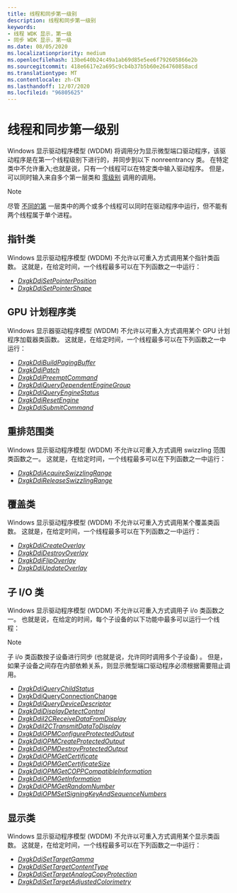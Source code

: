 ```yaml
---
title: 线程和同步第一级别
description: 线程和同步第一级别
keywords:
- 线程 WDK 显示，第一级
- 同步 WDK 显示，第一级
ms.date: 08/05/2020
ms.localizationpriority: medium
ms.openlocfilehash: 13be640b24c49a1ab69d85e5ee6f792605866e2b
ms.sourcegitcommit: 418e6617e2a695c9cb4b37b5b60e264760858acd
ms.translationtype: MT
ms.contentlocale: zh-CN
ms.lasthandoff: 12/07/2020
ms.locfileid: "96805625"
---
```

# <a name="threading-and-synchronization-first-level"></a>线程和同步第一级别

Windows 显示驱动程序模型 (WDDM) 将调用分为显示微型端口驱动程序，该驱动程序是在第一个线程级别下进行的，并同步到以下 nonreentrancy 类。 在特定类中不允许重入;也就是说，只有一个线程可以在特定类中输入驱动程序。 但是，可以同时输入来自多个第一层类和 [零级别](threading-and-synchronization-zero-level.md) 调用的调用。

> [!NOTE]
>
> 尽管 [不同的第](threading-and-synchronization-zero-level.md) 一层类中的两个或多个线程可以同时在驱动程序中运行，但不能有两个线程属于单个进程。

## <a name="pointer-class"></a>指针类

Windows 显示驱动程序模型 (WDDM) 不允许以可重入方式调用某个指针类函数。 这就是，在给定时间，一个线程最多可以在下列函数之一中运行：

* [*DxgkDdiSetPointerPosition*](/windows-hardware/drivers/ddi/d3dkmddi/nc-d3dkmddi-dxgkddi_setpointerposition)
* [*DxgkDdiSetPointerShape*](/windows-hardware/drivers/ddi/d3dkmddi/nc-d3dkmddi-dxgkddi_setpointershape)

## <a name="gpu-scheduler-class"></a>GPU 计划程序类

Windows 显示器驱动程序模型 (WDDM) 不允许以可重入方式调用某个 GPU 计划程序加载器类函数。 这就是，在给定时间，一个线程最多可以在下列函数之一中运行：

* [*DxgkDdiBuildPagingBuffer*](/windows-hardware/drivers/ddi/d3dkmddi/nc-d3dkmddi-dxgkddi_buildpagingbuffer)
* [*DxgkDdiPatch*](/windows-hardware/drivers/ddi/d3dkmddi/nc-d3dkmddi-dxgkddi_patch)
* [*DxgkDdiPreemptCommand*](/windows-hardware/drivers/ddi/d3dkmddi/nc-d3dkmddi-dxgkddi_preemptcommand)
* [*DxgkDdiQueryDependentEngineGroup*](/windows-hardware/drivers/ddi/d3dkmddi/nc-d3dkmddi-dxgkddi_querydependentenginegroup)
* [*DxgkDdiQueryEngineStatus*](/windows-hardware/drivers/ddi/d3dkmddi/nc-d3dkmddi-dxgkddi_queryenginestatus)
* [*DxgkDdiResetEngine*](/windows-hardware/drivers/ddi/d3dkmddi/nc-d3dkmddi-dxgkddi_resetengine)
* [*DxgkDdiSubmitCommand*](/windows-hardware/drivers/ddi/d3dkmddi/nc-d3dkmddi-dxgkddi_submitcommand)

## <a name="swizzling-range-class"></a>重排范围类

Windows 显示驱动程序模型 (WDDM) 不允许以可重入方式调用 swizzling 范围类函数之一。 这就是，在给定时间，一个线程最多可以在下列函数之一中运行：

* [*DxgkDdiAcquireSwizzlingRange*](/windows-hardware/drivers/ddi/d3dkmddi/nc-d3dkmddi-dxgkddi_acquireswizzlingrange)
* [*DxgkDdiReleaseSwizzlingRange*](/windows-hardware/drivers/ddi/d3dkmddi/nc-d3dkmddi-dxgkddi_releaseswizzlingrange)

## <a name="overlay-class"></a>覆盖类

Windows 显示驱动程序模型 (WDDM) 不允许以可重入方式调用某个覆盖类函数。 这就是，在给定时间，一个线程最多可以在下列函数之一中运行：

* [*DxgkDdiCreateOverlay*](/windows-hardware/drivers/ddi/d3dkmddi/nc-d3dkmddi-dxgkddi_createoverlay)
* [*DxgkDdiDestroyOverlay*](/windows-hardware/drivers/ddi/d3dkmddi/nc-d3dkmddi-dxgkddi_destroyoverlay)
* [*DxgkDdiFlipOverlay*](/windows-hardware/drivers/ddi/d3dkmddi/nc-d3dkmddi-dxgkddi_flipoverlay)
* [*DxgkDdiUpdateOverlay*](/windows-hardware/drivers/ddi/d3dkmddi/nc-d3dkmddi-dxgkddi_updateoverlay)

## <a name="child-io-class"></a>子 I/O 类

Windows 显示驱动程序模型 (WDDM) 不允许以可重入方式调用子 i/o 类函数之一。 也就是说，在给定的时间，每个子设备的以下功能中最多可以运行一个线程：

> [!NOTE]
>
> 子 i/o 类函数按子设备进行同步 (也就是说，允许同时调用多个子设备) 。 但是，如果子设备之间存在内部依赖关系，则显示微型端口驱动程序必须根据需要阻止调用。

* [*DxgkDdiQueryChildStatus*](/windows-hardware/drivers/ddi/dispmprt/nc-dispmprt-dxgkddi_query_child_status)
* [DxgkDdiQueryConnectionChange](/windows-hardware/drivers/ddi/d3dkmddi/nc-d3dkmddi-dxgkddi_queryconnectionchange)
* [*DxgkDdiQueryDeviceDescriptor*](/windows-hardware/drivers/ddi/dispmprt/nc-dispmprt-dxgkddi_query_device_descriptor)
* [*DxgkDdiDisplayDetectControl*](/windows-hardware/drivers/ddi/d3dkmddi/nc-d3dkmddi-dxgkddi_displaydetectcontrol)
* [*DxgkDdiI2CReceiveDataFromDisplay*](/windows-hardware/drivers/ddi/dispmprt/nc-dispmprt-dxgkddi_i2c_receive_data_from_display)
* [*DxgkDdiI2CTransmitDataToDisplay*](/windows-hardware/drivers/ddi/dispmprt/nc-dispmprt-dxgkddi_i2c_transmit_data_to_display)
* [*DxgkDdiOPMConfigureProtectedOutput*](/windows-hardware/drivers/ddi/dispmprt/nc-dispmprt-dxgkddi_opm_configure_protected_output)
* [*DxgkDdiOPMCreateProtectedOutput*](/windows-hardware/drivers/ddi/dispmprt/nc-dispmprt-dxgkddi_opm_create_protected_output)
* [*DxgkDdiOPMDestroyProtectedOutput*](/windows-hardware/drivers/ddi/dispmprt/nc-dispmprt-dxgkddi_opm_destroy_protected_output)
* [*DxgkDdiOPMGetCertificate*](/windows-hardware/drivers/ddi/dispmprt/nc-dispmprt-dxgkddi_opm_get_certificate)
* [*DxgkDdiOPMGetCertificateSize*](/windows-hardware/drivers/ddi/dispmprt/nc-dispmprt-dxgkddi_opm_get_certificate_size)
* [*DxgkDdiOPMGetCOPPCompatibleInformation*](/windows-hardware/drivers/ddi/dispmprt/nc-dispmprt-dxgkddi_opm_get_copp_compatible_information)
* [*DxgkDdiOPMGetInformation*](/windows-hardware/drivers/ddi/dispmprt/nc-dispmprt-dxgkddi_opm_get_information)
* [*DxgkDdiOPMGetRandomNumber*](/windows-hardware/drivers/ddi/dispmprt/nc-dispmprt-dxgkddi_opm_get_random_number)
* [*DxgkDdiOPMSetSigningKeyAndSequenceNumbers*](/windows-hardware/drivers/ddi/dispmprt/nc-dispmprt-dxgkddi_opm_set_signing_key_and_sequence_numbers)

## <a name="display-class"></a>显示类

Windows 显示驱动程序模型 (WDDM) 不允许以可重入方式调用某个显示类函数。 这就是，在给定时间，一个线程最多可以在下列函数之一中运行：

* [*DxgkDdiSetTargetGamma*](/windows-hardware/drivers/ddi/d3dkmddi/nc-d3dkmddi-dxgkddi_settargetgamma)
* [*DxgkDdiSetTargetContentType*](/windows-hardware/drivers/ddi/d3dkmddi/nc-d3dkmddi-dxgkddi_settargetcontenttype)
* [*DxgkDdiSetTargetAnalogCopyProtection*](/windows-hardware/drivers/ddi/d3dkmddi/nc-d3dkmddi-dxgkddi_settargetanalogcopyprotection)
* [*DxgkDdiSetTargetAdjustedColorimetry*](/windows-hardware/drivers/ddi/dispmprt/nc-dispmprt-dxgkddi_settargetadjustedcolorimetry)
